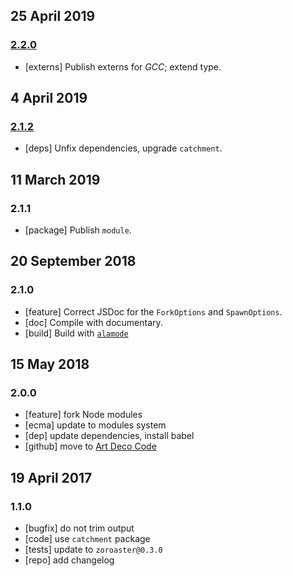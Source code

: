 ## 25 April 2019

### [2.2.0](https://github.com/artdecocode/spawncommand/compare/v2.1.2...v2.2.0)

- [externs] Publish externs for _GCC_; extend type.

## 4 April 2019

### [2.1.2](https://github.com/artdecocode/spawncommand/compare/v2.1.1...v2.1.2)

- [deps] Unfix dependencies, upgrade `catchment`.

## 11 March 2019

### 2.1.1

- [package] Publish `module`.

## 20 September 2018

### 2.1.0

- [feature] Correct JSDoc for the `ForkOptions` and `SpawnOptions`.
- [doc] Compile with documentary.
- [build] Build with [`alamode`](https://alamode.cc)

## 15 May 2018

### 2.0.0

- [feature] fork Node modules
- [ecma] update to modules system
- [dep] update dependencies, install babel
- [github] move to [Art Deco Code](https://artdeco.bz)

## 19 April 2017

### 1.1.0

- [bugfix] do not trim output
- [code] use `catchment` package
- [tests] update to `zoroaster@0.3.0`
- [repo] add changelog
